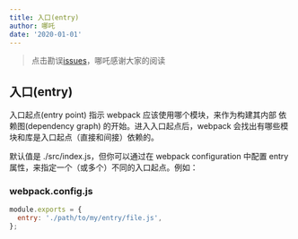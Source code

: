 ```yaml
---
title: 入口(entry)
author: 哪吒
date: '2020-01-01'
---
```


> 点击勘误[issues](https://github.com/webVueBlog/learn-webpack/issues)，哪吒感谢大家的阅读

## 入口(entry)

入口起点(entry point) 指示 webpack 应该使用哪个模块，来作为构建其内部 依赖图(dependency graph) 的开始。进入入口起点后，webpack 会找出有哪些模块和库是入口起点（直接和间接）依赖的。

默认值是 ./src/index.js，但你可以通过在 webpack configuration 中配置 entry 属性，来指定一个（或多个）不同的入口起点。例如：

### webpack.config.js

```js
module.exports = {
  entry: './path/to/my/entry/file.js',
};
```









